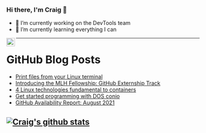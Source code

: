 ### Hi there, I'm Craig 👋

<!--
**CraigTeelFugro/CraigTeelFugro** is a ✨ _special_ ✨ repository because its `README.md` (this file) appears on your GitHub profile.

Here are some ideas to get you started:
-->

- 🔭 I’m currently working on the DevTools team
- 🌱 I’m currently learning everything I can

[<img align="left" alt="Craig Teel | LinkedIn" width="22px" src="https://cdn.jsdelivr.net/npm/simple-icons@v3/icons/linkedin.svg" />][linkedin]

---

# GitHub Blog Posts

<!-- BLOG-POST-LIST:START -->
- [Print files from your Linux terminal](https://opensource.com/article/21/9/print-files-linux)
- [Introducing the MLH Fellowship: GitHub Externship Track](https://github.blog/2021-09-02-introducing-the-mlh-fellowship-github-externship-track/)
- [4 Linux technologies fundamental to containers](https://opensource.com/article/21/8/container-linux-technology)
- [Get started programming with DOS conio](https://opensource.com/article/21/9/programming-dos-conio)
- [GitHub Availability Report: August 2021](https://github.blog/2021-09-01-github-availability-report-august-2021/)
<!-- BLOG-POST-LIST:END -->

## [![Craig's github stats](https://github-readme-stats.vercel.app/api?username=craigteelfugro)](https://github.com/anuraghazra/github-readme-stats)


[linkedin]: https://linkedin.com/in/craig-teel-b8786771
